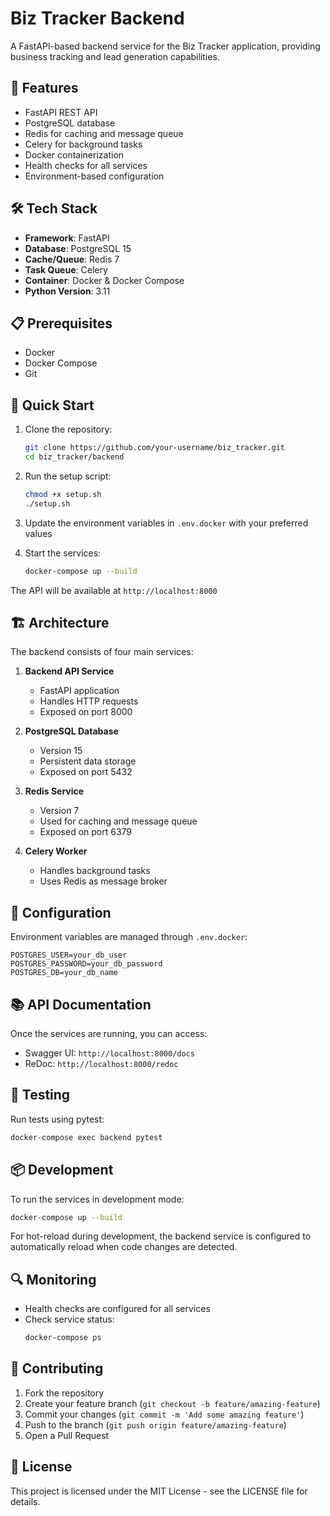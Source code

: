 # Biz Tracker Backend

A FastAPI-based backend service for the Biz Tracker application, providing business tracking and lead generation capabilities.

## 🚀 Features

- FastAPI REST API
- PostgreSQL database
- Redis for caching and message queue
- Celery for background tasks
- Docker containerization
- Health checks for all services
- Environment-based configuration

## 🛠 Tech Stack

- **Framework**: FastAPI
- **Database**: PostgreSQL 15
- **Cache/Queue**: Redis 7
- **Task Queue**: Celery
- **Container**: Docker & Docker Compose
- **Python Version**: 3.11

## 📋 Prerequisites

- Docker
- Docker Compose
- Git

## 🚀 Quick Start

1. Clone the repository:
   ```bash
   git clone https://github.com/your-username/biz_tracker.git
   cd biz_tracker/backend
   ```

2. Run the setup script:
   ```bash
   chmod +x setup.sh
   ./setup.sh
   ```

3. Update the environment variables in `.env.docker` with your preferred values

4. Start the services:
   ```bash
   docker-compose up --build
   ```

The API will be available at `http://localhost:8000`

## 🏗 Architecture

The backend consists of four main services:

1. **Backend API Service**
   - FastAPI application
   - Handles HTTP requests
   - Exposed on port 8000

2. **PostgreSQL Database**
   - Version 15
   - Persistent data storage
   - Exposed on port 5432

3. **Redis Service**
   - Version 7
   - Used for caching and message queue
   - Exposed on port 6379

4. **Celery Worker**
   - Handles background tasks
   - Uses Redis as message broker

## 🔧 Configuration

Environment variables are managed through `.env.docker`:

```env
POSTGRES_USER=your_db_user
POSTGRES_PASSWORD=your_db_password
POSTGRES_DB=your_db_name
```

## 📚 API Documentation

Once the services are running, you can access:
- Swagger UI: `http://localhost:8000/docs`
- ReDoc: `http://localhost:8000/redoc`

## 🧪 Testing

Run tests using pytest:
```bash
docker-compose exec backend pytest
```

## 📦 Development

To run the services in development mode:
```bash
docker-compose up --build
```

For hot-reload during development, the backend service is configured to automatically reload when code changes are detected.

## 🔍 Monitoring

- Health checks are configured for all services
- Check service status:
  ```bash
  docker-compose ps
  ```

## 🤝 Contributing

1. Fork the repository
2. Create your feature branch (`git checkout -b feature/amazing-feature`)
3. Commit your changes (`git commit -m 'Add some amazing feature'`)
4. Push to the branch (`git push origin feature/amazing-feature`)
5. Open a Pull Request

## 📝 License

This project is licensed under the MIT License - see the LICENSE file for details. 